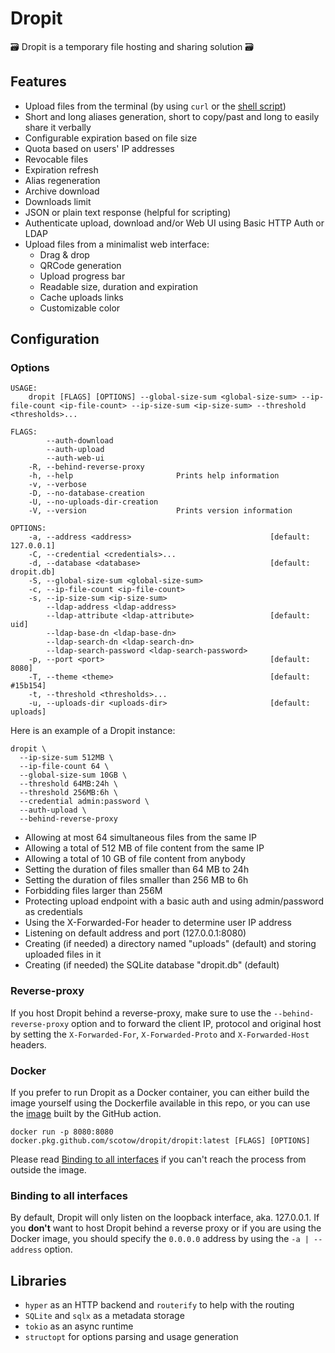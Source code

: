 # Dropit

🗃 Dropit is a temporary file hosting and sharing solution 🗃

## Features

- Upload files from the terminal (by using `curl` or the [shell script](https://github.com/scotow/dropit/blob/master/upload.sh))
- Short and long aliases generation, short to copy/past and long to easily share it verbally
- Configurable expiration based on file size
- Quota based on users' IP addresses
- Revocable files
- Expiration refresh
- Alias regeneration
- Archive download
- Downloads limit
- JSON or plain text response (helpful for scripting)
- Authenticate upload, download and/or Web UI using Basic HTTP Auth or LDAP
- Upload files from a minimalist web interface:
  - Drag & drop
  - QRCode generation
  - Upload progress bar
  - Readable size, duration and expiration
  - Cache uploads links
  - Customizable color
  
## Configuration

### Options

```
USAGE:
    dropit [FLAGS] [OPTIONS] --global-size-sum <global-size-sum> --ip-file-count <ip-file-count> --ip-size-sum <ip-size-sum> --threshold <thresholds>...

FLAGS:
        --auth-download              
        --auth-upload                
        --auth-web-ui                
    -R, --behind-reverse-proxy       
    -h, --help                       Prints help information
    -v, --verbose                    
    -D, --no-database-creation       
    -U, --no-uploads-dir-creation    
    -V, --version                    Prints version information

OPTIONS:
    -a, --address <address>                               [default: 127.0.0.1]
    -C, --credential <credentials>...                    
    -d, --database <database>                             [default: dropit.db]
    -S, --global-size-sum <global-size-sum>              
    -c, --ip-file-count <ip-file-count>                  
    -s, --ip-size-sum <ip-size-sum>                      
        --ldap-address <ldap-address>                    
        --ldap-attribute <ldap-attribute>                 [default: uid]
        --ldap-base-dn <ldap-base-dn>                    
        --ldap-search-dn <ldap-search-dn>                
        --ldap-search-password <ldap-search-password>    
    -p, --port <port>                                     [default: 8080]
    -T, --theme <theme>                                   [default: #15b154]
    -t, --threshold <thresholds>...                      
    -u, --uploads-dir <uploads-dir>                       [default: uploads]
```

Here is an example of a Dropit instance:

```
dropit \
  --ip-size-sum 512MB \
  --ip-file-count 64 \
  --global-size-sum 10GB \
  --threshold 64MB:24h \
  --threshold 256MB:6h \
  --credential admin:password \
  --auth-upload \
  --behind-reverse-proxy
```

- Allowing at most 64 simultaneous files from the same IP
- Allowing a total of 512 MB of file content from the same IP
- Allowing a total of 10 GB of file content from anybody
- Setting the duration of files smaller than 64 MB to 24h
- Setting the duration of files smaller than 256 MB to 6h
- Forbidding files larger than 256M
- Protecting upload endpoint with a basic auth and using admin/password as credentials
- Using the X-Forwarded-For header to determine user IP address
- Listening on default address and port (127.0.0.1:8080)
- Creating (if needed) a directory named "uploads" (default) and storing uploaded files in it
- Creating (if needed) the SQLite database "dropit.db" (default)

### Reverse-proxy

If you host Dropit behind a reverse-proxy, make sure to use the `--behind-reverse-proxy` option and to forward the client IP, protocol and original host by setting the `X-Forwarded-For`, `X-Forwarded-Proto` and `X-Forwarded-Host` headers.    

### Docker

If you prefer to run Dropit as a Docker container, you can either build the image yourself using the Dockerfile available in this repo, or you can use the [image](https://github.com/scotow/dropit/packages/737180) built by the GitHub action.

```
docker run -p 8080:8080 docker.pkg.github.com/scotow/dropit/dropit:latest [FLAGS] [OPTIONS]
```

Please read [Binding to all interfaces](#binding-to-all-interfaces) if you can't reach the process from outside the image.

### Binding to all interfaces

By default, Dropit will only listen on the loopback interface, aka. 127.0.0.1. If you **don't** want to host Dropit behind a reverse proxy or if you are using the Docker image, you should specify the `0.0.0.0` address by using the `-a | --address` option.

## Libraries

- `hyper` as an HTTP backend and `routerify` to help with the routing
- `SQLite` and `sqlx` as a metadata storage
- `tokio` as an async runtime
- `structopt` for options parsing and usage generation

